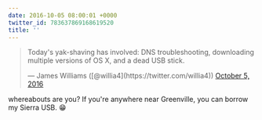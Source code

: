 ```yaml
---
date: 2016-10-05 08:00:01 +0000
twitter_id: 783637869168619520
title: ''
---
```


<blockquote class="twitter-tweet"><p lang="en" dir="ltr">Today&#39;s yak-shaving has involved: DNS troubleshooting, downloading multiple versions of OS X, and a dead USB stick.</p>&mdash; James Williams ([@willia4](https://twitter.com/willia4)) <a href="https://twitter.com/willia4/status/783637611214610434?ref_src=twsrc%5Etfw">October 5, 2016</a></blockquote>
<script async src="https://platform.twitter.com/widgets.js" charset="utf-8"></script>

whereabouts are you? If you're anywhere near Greenville, you can borrow my Sierra USB. 😁
